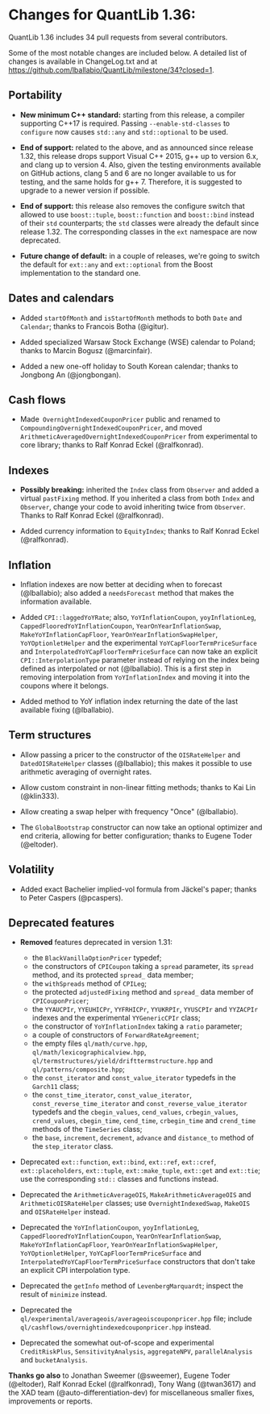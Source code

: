 Changes for QuantLib 1.36:
==========================

QuantLib 1.36 includes 34 pull requests from several contributors.

Some of the most notable changes are included below.
A detailed list of changes is available in ChangeLog.txt and at
<https://github.com/lballabio/QuantLib/milestone/34?closed=1>.


Portability
-----------

- **New minimum C++ standard:** starting from this release, a compiler
  supporting C++17 is required.  Passing `--enable-std-classes` to
  `configure` now causes `std::any` and `std::optional` to be used.

- **End of support:** related to the above, and as announced since
  release 1.32, this release drops support Visual C++ 2015, g++ up to
  version 6.x, and clang up to version 4.  Also, given the testing
  environments available on GitHub actions, clang 5 and 6 are no
  longer available to us for testing, and the same holds for g++ 7.
  Therefore, it is suggested to upgrade to a newer version if
  possible.

- **End of support:** this release also removes the configure switch
  that allowed to use `boost::tuple`, `boost::function` and
  `boost::bind` instead of their `std` counterparts; the `std` classes
  were already the default since release 1.32.  The corresponding
  classes in the `ext` namespace are now deprecated.

- **Future change of default:** in a couple of releases, we're going
  to switch the default for `ext::any` and `ext::optional` from the
  Boost implementation to the standard one.


Dates and calendars
-------------------

- Added `startOfMonth` and `isStartOfMonth` methods to both `Date` and
`Calendar`; thanks to Francois Botha (@igitur).

- Added specialized Warsaw Stock Exchange (WSE) calendar to Poland;
  thanks to Marcin Bogusz (@marcinfair).

- Added a new one-off holiday to South Korean calendar; thanks to
  Jongbong An (@jongbongan).


Cash flows
----------

- Made` OvernightIndexedCouponPricer` public and renamed to
  `CompoundingOvernightIndexedCouponPricer`, and moved
  `ArithmeticAveragedOvernightIndexedCouponPricer` from experimental
  to core library; thanks to Ralf Konrad Eckel (@ralfkonrad).


Indexes
-------

- **Possibly breaking:** inherited the `Index` class from `Observer`
  and added a virtual `pastFixing` method.  If you inherited a class
  from both `Index` and `Observer`, change your code to avoid
  inheriting twice from `Observer`.  Thanks to Ralf Konrad Eckel
  (@ralfkonrad).

- Added currency information to `EquityIndex`; thanks to Ralf Konrad
  Eckel (@ralfkonrad).


Inflation
---------

- Inflation indexes are now better at deciding when to forecast
  (@lballabio); also added a `needsForecast` method that makes the
  information available.

- Added `CPI::laggedYoYRate`; also, `YoYInflationCoupon`,
  `yoyInflationLeg`, `CappedFlooredYoYInflationCoupon`,
  `YearOnYearInflationSwap`, `MakeYoYInflationCapFloor`,
  `YearOnYearInflationSwapHelper`, `YoYOptionletHelper` and the
  experimental `YoYCapFloorTermPriceSurface` and
  `InterpolatedYoYCapFloorTermPriceSurface` can now take an explicit
  `CPI::InterpolationType` parameter instead of relying on the index
  being defined as interpolated or not (@lballabio).  This is a first
  step in removing interpolation from `YoYInflationIndex` and moving
  it into the coupons where it belongs.

- Added method to YoY inflation index returning the date of the last
  available fixing (@lballabio).


Term structures
---------------

- Allow passing a pricer to the constructor of the `OISRateHelper` and
  `DatedOISRateHelper` classes (@lballabio); this makes it possible to
  use arithmetic averaging of overnight rates.

- Allow custom constraint in non-linear fitting methods; thanks to Kai
  Lin (@klin333).

- Allow creating a swap helper with frequency "Once" (@lballabio).

- The `GlobalBootstrap` constructor can now take an optional optimizer
  and end criteria, allowing for better configuration; thanks to
  Eugene Toder (@eltoder).


Volatility
----------

- Added exact Bachelier implied-vol formula from Jäckel's paper; thanks
  to Peter Caspers (@pcaspers).


Deprecated features
-------------------

- **Removed** features deprecated in version 1.31:
  - the `BlackVanillaOptionPricer` typedef;
  - the constructors of `CPICoupon` taking a `spread` parameter, its
    `spread` method, and its protected `spread_` data member;
  - the `withSpreads` method of `CPILeg`;
  - the protected `adjustedFixing` method and `spread_` data member of
    `CPICouponPricer`;
  - the `YYAUCPIr`, `YYEUHICPr`, `YYFRHICPr`, `YYUKRPIr`, `YYUSCPIr`
    and `YYZACPIr` indexes and the experimental `YYGenericCPIr` class;
  - the constructor of `YoYInflationIndex` taking a `ratio` parameter;
  - a couple of constructors of `ForwardRateAgreement`;
  - the empty files `ql/math/curve.hpp`, `ql/math/lexicographicalview.hpp`,
    `ql/termstructures/yield/drifttermstructure.hpp`
    and `ql/patterns/composite.hpp`;
  - the `const_iterator` and `const_value_iterator` typedefs in the
    `Garch11` class;
  - the `const_time_iterator`, `const_value_iterator`,
    `const_reverse_time_iterator` and `const_reverse_value_iterator`
    typedefs and the `cbegin_values`, `cend_values`, `crbegin_values`,
    `crend_values`, `cbegin_time`, `cend_time`, `crbegin_time` and
    `crend_time` methods of the `TimeSeries` class;
  - the `base`, `increment`, `decrement`, `advance` and `distance_to`
    method of the `step_iterator` class.

- Deprecated `ext::function`, `ext::bind`, `ext::ref`, `ext::cref`,
  `ext::placeholders`, `ext::tuple`, `ext::make_tuple`, `ext::get` and
  `ext::tie`; use the corresponding `std::` classes and functions
  instead.

- Deprecated the `ArithmeticAverageOIS`, `MakeArithmeticAverageOIS`
  and `ArithmeticOISRateHelper` classes; use `OvernightIndexedSwap`,
  `MakeOIS` and `OISRateHelper` instead.

- Deprecated the `YoYInflationCoupon`, `yoyInflationLeg`,
  `CappedFlooredYoYInflationCoupon`, `YearOnYearInflationSwap`,
  `MakeYoYInflationCapFloor`, `YearOnYearInflationSwapHelper`,
  `YoYOptionletHelper`, `YoYCapFloorTermPriceSurface` and
  `InterpolatedYoYCapFloorTermPriceSurface` constructors that don't
  take an explicit CPI interpolation type.

- Deprecated the `getInfo` method of `LevenbergMarquardt`; inspect the
  result of `minimize` instead.

- Deprecated the
  `ql/experimental/averageois/averageoiscouponpricer.hpp` file;
  include `ql/cashflows/overnightindexedcouponpricer.hpp` instead.

- Deprecated the somewhat out-of-scope and experimental
  `CreditRiskPlus`, `SensitivityAnalysis`, `aggregateNPV`,
  `parallelAnalysis` and `bucketAnalysis`.


**Thanks go also** to Jonathan Sweemer (@sweemer), Eugene Toder
 (@eltoder), Ralf Konrad Eckel (@ralfkonrad), Tony Wang (@twan3617)
 and the XAD team (@auto-differentiation-dev) for miscellaneous
 smaller fixes, improvements or reports.
